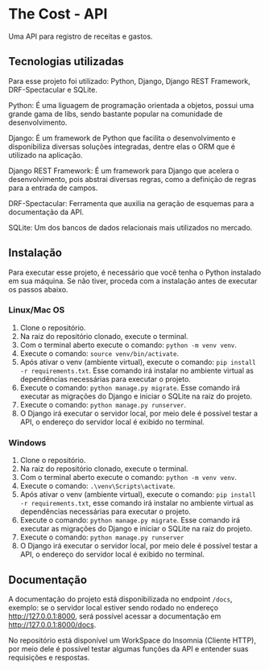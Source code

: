 # The Cost - API

Uma API para registro de receitas e gastos.

##  Tecnologias utilizadas
Para esse projeto foi utilizado: Python, Django, Django REST Framework, DRF-Spectacular e SQLite.

Python: É uma liguagem de programação orientada a objetos, possui uma grande gama de libs, sendo bastante popular na comunidade de desenvolvimento.

Django: É um framework de Python que facilita o desenvolvimento e disponibiliza diversas soluções integradas, dentre elas o ORM que é utilizado na aplicação.

Django REST Framework: É um framework para Django que acelera o desenvolvimento, pois abstrai diversas regras, como a definição de regras para a entrada de campos.

DRF-Spectacular: Ferramenta que auxilia na geração de esquemas para a documentação da API.

SQLite: Um dos bancos de dados relacionais mais utilizados no mercado.

## Instalação
Para executar esse projeto, é necessário que você tenha o Python instalado em sua máquina. Se não tiver, proceda com a instalação antes de executar os passos abaixo.

### Linux/Mac OS
 1. Clone o repositório.
 2. Na raiz do repositório clonado, execute o terminal.
 3. Com o terminal aberto execute o comando: ``python -m venv venv``.
 4. Execute o comando: ``source venv/bin/activate``.
 5. Após ativar o venv (ambiente virtual), execute o comando: ``pip install -r requirements.txt``. Esse comando irá instalar no ambiente virtual as dependências necessárias para executar o projeto.
 6. Execute o comando: ```python manage.py migrate```. Esse comando irá executar as migrações do Django e iniciar o SQLite na raiz do projeto. 
 7. Execute o comando: `python manage.py runserver`.
 8. O Django irá executar o servidor local, por meio dele é possível testar a API, o endereço do servidor local é exibido no terminal. 

### Windows
 1. Clone o repositório.
 2. Na raiz do repositório clonado, execute o terminal.
 3. Com o terminal aberto execute o comando: ``python -m venv venv``.
 4. Execute o comando: ``.\venv\Scripts\activate``.
 5. Após ativar o venv (ambiente virtual), execute o comando: ``pip install -r requirements.txt``, esse comando irá instalar no ambiente virtual as dependências necessárias para executar o projeto.
 6. Execute o comando: ```python manage.py migrate```. Esse comando irá executar as migrações do Django e iniciar o SQLite na raiz do projeto.  
 7. Execute o comando: `python manage.py runserver`
 8. O Django irá executar o servidor local, por meio dele é possível testar a API, o endereço do servidor local é exibido no terminal.  

## Documentação

A documentação do projeto está disponibilizada no endpoint ``/docs``, exemplo: se o servidor local estiver sendo rodado no endereço http://127.0.0.1:8000, será possível acessar a documentação em  http://127.0.0.1:8000/docs.

No repositório está disponível um WorkSpace do Insomnia (Cliente HTTP), por meio dele é possível testar algumas funções da API e entender suas requisições e respostas. 
